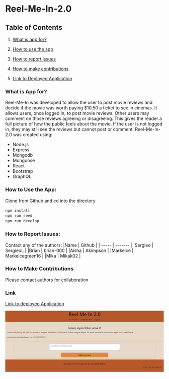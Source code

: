 # Reel-Me-In-2.0

## Table of Contents

1. [What is app for?](#what)

1. [How to use the app](#how)

1. [How to report issues](#issues)

1. [How to make contributions](#contribute)

1. [Link to Deployed Application](#link)

### What is App for? <a name="what"></a>
Reel-Me-In was developed to allow the user to post movie reviews and decide if the movie was worth paying $10.50 a ticket to see in cinemas. It allows users, once logged in, to post movie reviews. Other users may comment on those reviews agreeing or disagreeing. This gives the reader a full picture of how the public feels about the movie. If the user is not logged in, they may still see the reviews but cannot post or comment. Reel-Me-In-2.0 was created using:
* Node.js
* Express
* Mongodb
* Mongoose
* React
* Bootstrap
* GraphQL


### How to Use the App: <a name="how"></a>

Clone from Github and cd into the directory
```bash
npm install
npm run seed
npm run develop
```

### How to Report Issues: <a name="issues"></a>
Contact any of the authors:
|Name   | Github    |
| ----- | -------   |
|Sergieo | SergieoL |
|Brian  |  brian-000 |
|Aisha | Akimpson |
|Markeice | Markeicegreen16 |
|Mika | Mikak02 |

### How to Make Contributions <a name="contribute"></a>
Please contact authors for collaboration

### Link <a name="link"></a>
[Link to deployed Application](link-to-heroku)

![Screenshot](./images/Screenshot.png)